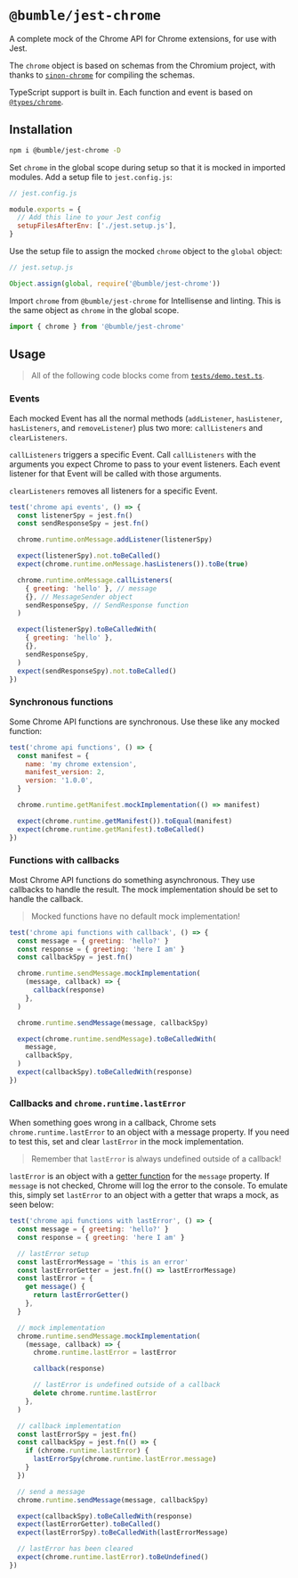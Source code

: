 # `@bumble/jest-chrome`

A complete mock of the Chrome API for Chrome extensions, for use
with Jest.

The `chrome` object is based on schemas from the Chromium
project, with thanks to
[`sinon-chrome`](https://github.com/acvetkov/sinon-chrome) for
compiling the schemas.

TypeScript support is built in. Each function and event is based
on
[`@types/chrome`](https://www.npmjs.com/package/@types/chrome).

## Installation

```sh
npm i @bumble/jest-chrome -D
```

Set `chrome` in the global scope during setup so that it is
mocked in imported modules. Add a setup file to `jest.config.js`:

```javascript
// jest.config.js

module.exports = {
  // Add this line to your Jest config
  setupFilesAfterEnv: ['./jest.setup.js'],
}
```

Use the setup file to assign the mocked `chrome` object to the
`global` object:

```javascript
// jest.setup.js

Object.assign(global, require('@bumble/jest-chrome'))
```

Import `chrome` from `@bumble/jest-chrome` for Intellisense and
linting. This is the same object as `chrome` in the global scope.

```javascript
import { chrome } from '@bumble/jest-chrome'
```

## Usage

> All of the following code blocks come from
> [`tests/demo.test.ts`](tests/demo.test.ts).

### Events

Each mocked Event has all the normal methods (`addListener`,
`hasListener`, `hasListeners`, and `removeListener`) plus two
more: `callListeners` and `clearListeners`.

`callListeners` triggers a specific Event. Call `callListeners`
with the arguments you expect Chrome to pass to your event
listeners. Each event listener for that Event will be called with
those arguments.

`clearListeners` removes all listeners for a specific Event.

```javascript
test('chrome api events', () => {
  const listenerSpy = jest.fn()
  const sendResponseSpy = jest.fn()

  chrome.runtime.onMessage.addListener(listenerSpy)

  expect(listenerSpy).not.toBeCalled()
  expect(chrome.runtime.onMessage.hasListeners()).toBe(true)

  chrome.runtime.onMessage.callListeners(
    { greeting: 'hello' }, // message
    {}, // MessageSender object
    sendResponseSpy, // SendResponse function
  )

  expect(listenerSpy).toBeCalledWith(
    { greeting: 'hello' },
    {},
    sendResponseSpy,
  )
  expect(sendResponseSpy).not.toBeCalled()
})
```

### Synchronous functions

Some Chrome API functions are synchronous. Use these like any
mocked function:

```javascript
test('chrome api functions', () => {
  const manifest = {
    name: 'my chrome extension',
    manifest_version: 2,
    version: '1.0.0',
  }

  chrome.runtime.getManifest.mockImplementation(() => manifest)

  expect(chrome.runtime.getManifest()).toEqual(manifest)
  expect(chrome.runtime.getManifest).toBeCalled()
})
```

### Functions with callbacks

Most Chrome API functions do something asynchronous. They use
callbacks to handle the result. The mock implementation should be
set to handle the callback.

> Mocked functions have no default mock implementation!

```javascript
test('chrome api functions with callback', () => {
  const message = { greeting: 'hello?' }
  const response = { greeting: 'here I am' }
  const callbackSpy = jest.fn()

  chrome.runtime.sendMessage.mockImplementation(
    (message, callback) => {
      callback(response)
    },
  )

  chrome.runtime.sendMessage(message, callbackSpy)

  expect(chrome.runtime.sendMessage).toBeCalledWith(
    message,
    callbackSpy,
  )
  expect(callbackSpy).toBeCalledWith(response)
})
```

### Callbacks and `chrome.runtime.lastError`

When something goes wrong in a callback, Chrome sets
`chrome.runtime.lastError` to an object with a message property.
If you need to test this, set and clear `lastError` in the mock
implementation.

> Remember that `lastError` is always undefined outside of a
> callback!

`lastError` is an object with a
[getter function](https://developer.mozilla.org/en-US/docs/Web/JavaScript/Reference/Functions/get)
for the `message` property. If `message` is not checked, Chrome
will log the error to the console. To emulate this, simply set
`lastError` to an object with a getter that wraps a mock, as seen
below:

```javascript
test('chrome api functions with lastError', () => {
  const message = { greeting: 'hello?' }
  const response = { greeting: 'here I am' }

  // lastError setup
  const lastErrorMessage = 'this is an error'
  const lastErrorGetter = jest.fn(() => lastErrorMessage)
  const lastError = {
    get message() {
      return lastErrorGetter()
    },
  }

  // mock implementation
  chrome.runtime.sendMessage.mockImplementation(
    (message, callback) => {
      chrome.runtime.lastError = lastError

      callback(response)

      // lastError is undefined outside of a callback
      delete chrome.runtime.lastError
    },
  )

  // callback implementation
  const lastErrorSpy = jest.fn()
  const callbackSpy = jest.fn(() => {
    if (chrome.runtime.lastError) {
      lastErrorSpy(chrome.runtime.lastError.message)
    }
  })

  // send a message
  chrome.runtime.sendMessage(message, callbackSpy)

  expect(callbackSpy).toBeCalledWith(response)
  expect(lastErrorGetter).toBeCalled()
  expect(lastErrorSpy).toBeCalledWith(lastErrorMessage)

  // lastError has been cleared
  expect(chrome.runtime.lastError).toBeUndefined()
})
```

